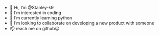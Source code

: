 - 👋 Hi, I’m @Stanley-k9
- 👀 I’m interested in coding
- 🌱 I’m currently learning python
- 💞️ I’m looking to collaborate on developing a new product with someone
- 📫 reach me on github😉


